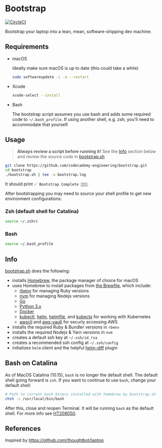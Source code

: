 # Bootstrap

[![CircleCI](https://circleci.com/gh/codecademy-engineering/bootstrap/tree/master.svg?style=shield)](https://circleci.com/gh/codecademy-engineering/bootstrap/tree/master)

Bootstrap your laptop into a lean, mean, software-shipping dev machine.

## Requirements

* macOS

  Ideally make sure macOS is up to date (this could take a while)
  ```sh
  sudo softwareupdate -i -a --restart
  ```
* Xcode
  ```sh
  xcode-select --install
  ```
* Bash

  The bootstrap script assumes you use bash and adds some required code to `~/.bash_profile`.
  If using another shell, e.g. zsh, you'll need to accommodate that yourself.

## Usage

> **Always review a script before running it!** See the [Info](#info) section below and review the source code in [bootstrap.sh](/bootstrap.sh)

```sh
git clone https://github.com/codecademy-engineering/bootstrap.git
cd bootstrap
./bootstrap.sh | tee -a bootstrap.log
```

It should print `✅ Bootstrap Complete 🚀🚀🚀`.

After bootstrapping you may need to source your shell profile to get new environment configurations:

### Zsh (default shell for Catalina)
```sh
source ~/.zshrc
```

### Bash
```sh
source ~/.bash_profile
```

## Info

[bootstrap.sh](/bootstrap.sh) does the following:

* installs [Homebrew](https://brew.sh), the package manager of choice for macOS
* uses Homebrew to install packages from [the Brewfile](/files/Brewfile), which include:
  * [rbenv](https://github.com/rbenv/rbenv) for managing Ruby versions
  * [nvm](https://github.com/nvm-sh/nvm) for managing Nodejs versions
  * [Go](https://golang.org/)
  * [Python 3.x](https://www.python.org/)
  * [Docker](https://www.docker.com/)
  * [kubectl](https://kubernetes.io/), [helm](https://helm.sh/), [helmfile](https://github.com/roboll/helmfile), and [kubectx](https://github.com/ahmetb/kubectx) for working with Kubernetes
  * [awscli](https://aws.amazon.com/cli/) and [aws-vault](https://github.com/99designs/aws-vault) for securly accessing AWS
* installs the required Ruby & Bundler versions in `rbenv`
* installs the required Nodejs & Yarn versions in `nvm`
* creates a default ssh key at `~/.ssh/id_rsa`
* creates a recommended ssh config at `~/.ssh/config`
* initializes `helm` client and the helpful [helm-diff](https://github.com/databus23/helm-diff) plugin

## Bash on Catalina

As of MacOS Catalina (10.15), `bash` is no longer the default shell. The default shell going forward is `zsh`.
If you want to continue to use `bash`, change your default shell:

```sh
# Path to current bash binary installed with homebrew by bootstrap.sh
chsh -s /usr/local/bin/bash
```

After this, close and reopen Terminal. It will be running `bash` as the default shell. For more info see [HT208050](https://support.apple.com/en-us/HT208050).

## References

Inspired by https://github.com/thoughtbot/laptop
